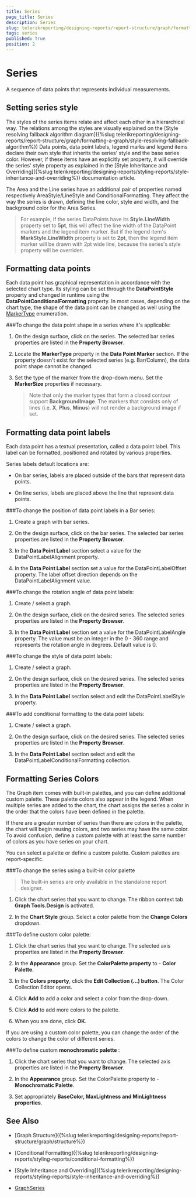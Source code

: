 ```yaml
---
title: Series
page_title: Series 
description: Series
slug: telerikreporting/designing-reports/report-structure/graph/formatting-a-graph/series
tags: series
published: True
position: 2
---
```


# Series

A sequence of data points that represents individual measurements.

## Setting series style

The styles of the series items relate and affect each other in a hierarchical way. The relations among the styles are visually explained on the [Style resolving fallback algorithm diagram]({%slug telerikreporting/designing-reports/report-structure/graph/formatting-a-graph/style-resolving-fallback-algorithm%}) Data points, data point labels, legend marks and legend items declare their own style that inherits the series' style and the base series color. However, if these items have an explicitly set property, it will override the series' style property as explained in the [Style Inheritance and Overriding]({%slug telerikreporting/designing-reports/styling-reports/style-inheritance-and-overriding%}) documentation article. 

The Area and the Line series have an additional pair of properties named respectively AreaStyle/LineStyle and ConditionalFormatting. They affect the way the series is drawn, defining the line color, style and width, and the background color for the Area Series. 

> For example, if the series DataPoints have its __Style.LineWidth__ property set to __5pt__, this will affect the line width of the DataPoint markers and the legend item marker. But if the legend item's __MarkStyle.LineWidth__ property is set to __2pt__, then the legend item marker will be drawn with 2pt wide line, because the series's style property will be overriden. 


## Formatting data points

Each data point has graphical representation in accordance with the selected chart type. Its styling can be set through the __DataPointStyle__ property and changed in runtime using the __DataPointConditionalFormatting__ property. In most cases, depending on the chart type, the shape of the data point can be changed as well using the [MarkerType](/reporting/api/Telerik.Reporting.LineSeries#Telerik_Reporting_LineSeries_MarkerType)  enumeration. 

###To change the data point shape in a series where it's applicable: 

1. On the design surface, click on the series. The selected bar series properties are listed in the __Property Browser__. 

1. Locate the __MarkerType__ property in the __Data Point Marker__ section. If the property doesn't exist for the selected series (e.g. Bar/Column), the data point shape cannot be changed.

1. Set the type of the marker from the drop-down menu. Set the __MarkerSize__ properties if necessary. 

    >Note that only the marker types that form a closed contour support __BackgroundImage__. The markers that consists only of lines (i.e. __X__, __Plus__, __Minus__) will not render a background image if set. 

## Formatting data point labels

Each data point has a textual presentation, called a data point label. This label can be formatted, positioned and rotated by various properties. 

Series labels default locations are:

* On bar series, labels are placed outside of the bars that represent data points.

* On line series, labels are placed above the line that represent data points.

###To change the position of data point labels in a Bar series:

1. Create a graph with bar series.

1. On the design surface, click on the bar series. The selected bar series properties are listed in the __Property Browser__. 

1. In the __Data Point Label__ section select a value for the DataPointLabelAlignment property. 

1. In the __Data Point Label__ section set a value for the DataPointLabelOffset property. The label offset direction depends on the DataPointLabelAlignment value. 

###To change the rotation angle of data point labels:

1. Create / select a graph.

1. On the design surface, click on the desired series. The selected series properties are listed in the __Property Browser__. 

1. In the __Data Point Label__ section set a value for the DataPointLabelAngle property. The value must be an integer in the 0 - 360 range and represents the rotation angle in degrees. Default value is 0. 

###To change the style of data point labels:

1. Create / select a graph.

1. On the design surface, click on the desired series. The selected series properties are listed in the __Property Browser__. 

1. In the __Data Point Label__ section select and edit the DataPointLabelStyle property. 

###To add conditional formatting to the data point labels:

1. Create / select a graph.

1. On the design surface, click on the desired series. The selected series properties are listed in the __Property Browser__. 

1. In the __Data Point Label__ section select and edit the DataPointLabelConditionalFormatting collection. 

## Formatting Series Colors

The Graph item comes with built-in palettes, and you can define additional custom palette. These palette colors also appear in the legend. When multiple series are added to the chart, the chart assigns the series a color in the order that the colors have been defined in the palette. 

If there are a greater number of series than there are colors in the palette, the chart will begin reusing colors, and two series may have the same color. To avoid confusion, define a custom palette with at least the same number of colors as you have series on your chart. 

You can select a palette or define a custom palette. Custom palettes are report-specific. 

###To change the series using a built-in color palette

> The built-in series are only available in the standalone report designer. 

1. Click the chart series that you want to change. The ribbon context tab __Graph Tools.Design__ is activated. 

1. In the __Chart Style__ group. Select a color palette from the __Change Colors__ dropdown. 

###To define custom color palette:

1. Click the chart series that you want to change. The selected axis properties are listed in the __Property Browser__. 

1. In the __Appearance__ group. Set the __ColorPalette property__ to - __Color Palette__. 

1. In the __Colors property__, click the __Edit Collection (…) button__. The Color Collection Editor opens. 

1. Click __Add__ to add a color and select a color from the drop-down. 

1. Click __Add__ to add more colors to the palette. 

1. When you are done, click __OK__. 

If you are using a custom color palette, you can change the order of the colors to change the color of different series.

###To define custom __monochromatic palette__ :

1. Click the chart series that you want to change. The selected axis properties are listed in the __Property Browser__. 

1. In the __Appearance__ group. Set the ColorPalette property to - __Monochromatic Palette__. 

1. Set appropriately __BaseColor, MaxLightness and MinLightness properties__. 


## See Also

* [Graph Structure]({%slug telerikreporting/designing-reports/report-structure/graph/structure%})

* [Conditional Formatting]({%slug telerikreporting/designing-reports/styling-reports/conditional-formatting%})

* [Style Inheritance and Overriding]({%slug telerikreporting/designing-reports/styling-reports/style-inheritance-and-overriding%}) 

* [GraphSeries](/reporting/api/Telerik.Reporting.GraphSeries)
